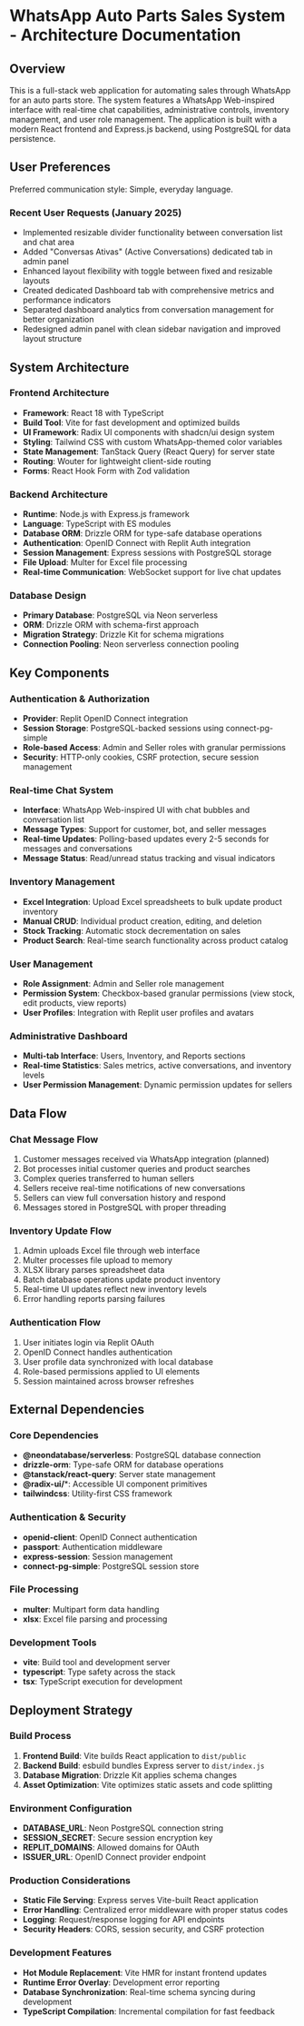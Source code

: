 # WhatsApp Auto Parts Sales System - Architecture Documentation

## Overview

This is a full-stack web application for automating sales through WhatsApp for an auto parts store. The system features a WhatsApp Web-inspired interface with real-time chat capabilities, administrative controls, inventory management, and user role management. The application is built with a modern React frontend and Express.js backend, using PostgreSQL for data persistence.

## User Preferences

Preferred communication style: Simple, everyday language.

### Recent User Requests (January 2025)
- Implemented resizable divider functionality between conversation list and chat area
- Added "Conversas Ativas" (Active Conversations) dedicated tab in admin panel
- Enhanced layout flexibility with toggle between fixed and resizable layouts
- Created dedicated Dashboard tab with comprehensive metrics and performance indicators
- Separated dashboard analytics from conversation management for better organization
- Redesigned admin panel with clean sidebar navigation and improved layout structure

## System Architecture

### Frontend Architecture
- **Framework**: React 18 with TypeScript
- **Build Tool**: Vite for fast development and optimized builds
- **UI Framework**: Radix UI components with shadcn/ui design system
- **Styling**: Tailwind CSS with custom WhatsApp-themed color variables
- **State Management**: TanStack Query (React Query) for server state
- **Routing**: Wouter for lightweight client-side routing
- **Forms**: React Hook Form with Zod validation

### Backend Architecture
- **Runtime**: Node.js with Express.js framework
- **Language**: TypeScript with ES modules
- **Database ORM**: Drizzle ORM for type-safe database operations
- **Authentication**: OpenID Connect with Replit Auth integration
- **Session Management**: Express sessions with PostgreSQL storage
- **File Upload**: Multer for Excel file processing
- **Real-time Communication**: WebSocket support for live chat updates

### Database Design
- **Primary Database**: PostgreSQL via Neon serverless
- **ORM**: Drizzle ORM with schema-first approach
- **Migration Strategy**: Drizzle Kit for schema migrations
- **Connection Pooling**: Neon serverless connection pooling

## Key Components

### Authentication & Authorization
- **Provider**: Replit OpenID Connect integration
- **Session Storage**: PostgreSQL-backed sessions using connect-pg-simple
- **Role-based Access**: Admin and Seller roles with granular permissions
- **Security**: HTTP-only cookies, CSRF protection, secure session management

### Real-time Chat System
- **Interface**: WhatsApp Web-inspired UI with chat bubbles and conversation list
- **Message Types**: Support for customer, bot, and seller messages
- **Real-time Updates**: Polling-based updates every 2-5 seconds for messages and conversations
- **Message Status**: Read/unread status tracking and visual indicators

### Inventory Management
- **Excel Integration**: Upload Excel spreadsheets to bulk update product inventory
- **Manual CRUD**: Individual product creation, editing, and deletion
- **Stock Tracking**: Automatic stock decrementation on sales
- **Product Search**: Real-time search functionality across product catalog

### User Management
- **Role Assignment**: Admin and Seller role management
- **Permission System**: Checkbox-based granular permissions (view stock, edit products, view reports)
- **User Profiles**: Integration with Replit user profiles and avatars

### Administrative Dashboard
- **Multi-tab Interface**: Users, Inventory, and Reports sections
- **Real-time Statistics**: Sales metrics, active conversations, and inventory levels
- **User Permission Management**: Dynamic permission updates for sellers

## Data Flow

### Chat Message Flow
1. Customer messages received via WhatsApp integration (planned)
2. Bot processes initial customer queries and product searches
3. Complex queries transferred to human sellers
4. Sellers receive real-time notifications of new conversations
5. Sellers can view full conversation history and respond
6. Messages stored in PostgreSQL with proper threading

### Inventory Update Flow
1. Admin uploads Excel file through web interface
2. Multer processes file upload to memory
3. XLSX library parses spreadsheet data
4. Batch database operations update product inventory
5. Real-time UI updates reflect new inventory levels
6. Error handling reports parsing failures

### Authentication Flow
1. User initiates login via Replit OAuth
2. OpenID Connect handles authentication
3. User profile data synchronized with local database
4. Role-based permissions applied to UI elements
5. Session maintained across browser refreshes

## External Dependencies

### Core Dependencies
- **@neondatabase/serverless**: PostgreSQL database connection
- **drizzle-orm**: Type-safe ORM for database operations
- **@tanstack/react-query**: Server state management
- **@radix-ui/***: Accessible UI component primitives
- **tailwindcss**: Utility-first CSS framework

### Authentication & Security
- **openid-client**: OpenID Connect authentication
- **passport**: Authentication middleware
- **express-session**: Session management
- **connect-pg-simple**: PostgreSQL session store

### File Processing
- **multer**: Multipart form data handling
- **xlsx**: Excel file parsing and processing

### Development Tools
- **vite**: Build tool and development server
- **typescript**: Type safety across the stack
- **tsx**: TypeScript execution for development

## Deployment Strategy

### Build Process
1. **Frontend Build**: Vite builds React application to `dist/public`
2. **Backend Build**: esbuild bundles Express server to `dist/index.js`
3. **Database Migration**: Drizzle Kit applies schema changes
4. **Asset Optimization**: Vite optimizes static assets and code splitting

### Environment Configuration
- **DATABASE_URL**: Neon PostgreSQL connection string
- **SESSION_SECRET**: Secure session encryption key
- **REPLIT_DOMAINS**: Allowed domains for OAuth
- **ISSUER_URL**: OpenID Connect provider endpoint

### Production Considerations
- **Static File Serving**: Express serves Vite-built React application
- **Error Handling**: Centralized error middleware with proper status codes
- **Logging**: Request/response logging for API endpoints
- **Security Headers**: CORS, session security, and CSRF protection

### Development Features
- **Hot Module Replacement**: Vite HMR for instant frontend updates
- **Runtime Error Overlay**: Development error reporting
- **Database Synchronization**: Real-time schema syncing during development
- **TypeScript Compilation**: Incremental compilation for fast feedback